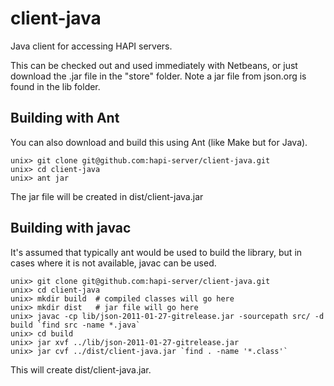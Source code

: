 # client-java
Java client for accessing HAPI servers.

This can be checked out and used immediately with Netbeans, or just download 
the .jar file in the "store" folder.  Note a jar file from json.org is found in the lib folder.

## Building with Ant
You can also download and build this using Ant (like Make but for Java).  

~~~~~
unix> git clone git@github.com:hapi-server/client-java.git
unix> cd client-java
unix> ant jar
~~~~~

The jar file will be created in dist/client-java.jar

## Building with javac
It's assumed that typically ant would be used to build the library, but in cases where it is not available, javac can be used.
~~~~~
unix> git clone git@github.com:hapi-server/client-java.git
unix> cd client-java
unix> mkdir build  # compiled classes will go here
unix> mkdir dist   # jar file will go here
unix> javac -cp lib/json-2011-01-27-gitrelease.jar -sourcepath src/ -d build `find src -name *.java`
unix> cd build
unix> jar xvf ../lib/json-2011-01-27-gitrelease.jar
unix> jar cvf ../dist/client-java.jar `find . -name '*.class'`
~~~~~
This will create dist/client-java.jar.

